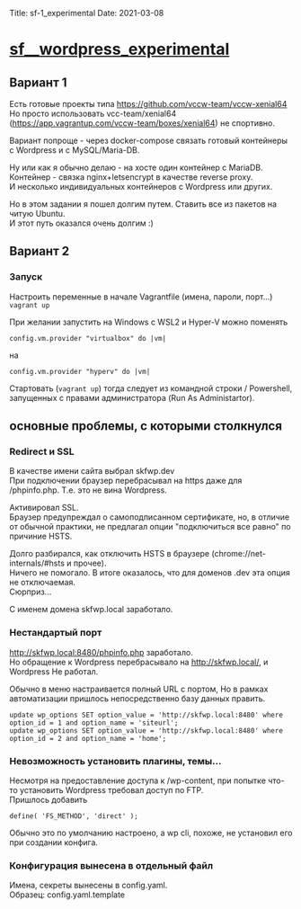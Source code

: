 Title: sf-1_experimental
Date: 2021-03-08

# [sf__wordpress_experimental](https://github.com/DevOps-SKF/sf__wordpress_experimental)

## Вариант 1


Есть готовые проекты типа https://github.com/vccw-team/vccw-xenial64  
Но просто использовать vcc-team/xenial64 (https://app.vagrantup.com/vccw-team/boxes/xenial64) не спортивно.

Вариант попроще - через docker-compose связать готовый контейнеры с Wordpress и с MySQL/Maria-DB.

Ну или как я обычно делаю - на хосте один контейнер с MariaDB.  
Контейнер - связка nginx+letsencrypt в качестве reverse proxy.  
И несколько индивидуальных контейнеров с Wordpress или других.  

Но в этом задании я пошел долгим путем. Ставить все из пакетов на читую Ubuntu.  
И этот путь  оказался очень долгим :)

## Вариант 2

### Запуск

Настроить переменные в начале Vagrantfile (имена, пароли, порт...)  
`vagrant up`

При желании запустить на Windows с WSL2 и Hyper-V можно поменять

    config.vm.provider "virtualbox" do |vm|  
на

    config.vm.provider "hyperv" do |vm|  


Стартовать (`vagrant up`) тогда следует из командной строки / Powershell, запущенных с правами администратора (Run As Administartor).


## основные проблемы, с которыми столкнулся

### Redirect и SSL

В качестве имени сайта выбрал skfwp.dev  
При подключении браузер перебрасывал на https даже для /phpinfo.php. Т.е. это не вина Wordpress.

Активировал SSL.  
Браузер предупреждал о самоподписанном сертификате, но, в отличие от обычной практики, не предлагал опции "подключиться все равно" по причиние HSTS.

Долго разбирался, как отключить HSTS в браузере (chrome://net-internals/#hsts и прочее).  
Ничего не помогало. В итоге оказалось, что для доменов .dev эта опция не отключаемая.  
Сюрприз...

С именем домена skfwp.local заработало.

### Нестандартый порт

http://skfwp.local:8480/phpinfo.php заработало.  
Но обращение к Wordpress перебрасывало на http://skfwp.local/, и Wordpress Не работал.  

Обычно в меню настраивается полный URL с портом, Но в рамках автоматизации пришлось непосредственно базу данных править.

    update wp_options SET option_value = 'http://skfwp.local:8480' where option_id = 1 and option_name = 'siteurl';
    update wp_options SET option_value = 'http://skfwp.local:8480' where option_id = 2 and option_name = 'home';


### Невозможность установить плагины, темы...

Несмотря на предоставление доступа к /wp-content, при попытке что-то установить Wordpress требовал доступ по FTP.  
Пришлось добавить

    define( 'FS_METHOD', 'direct' );

Обычно это по умолчанию настроено, а wp cli, похоже, не установил его при создании конфига.

### Конфигурация вынесена в отдельный файл

Имена, секреты вынесены в config.yaml.  
Образец: config.yaml.template
